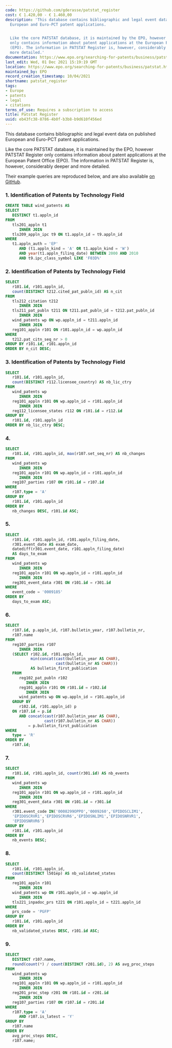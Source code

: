 ```yaml
---
code: https://github.com/gderasse/patstat_register
cost: € 1.420,00 - € 1.460,00
description: 'This database contains bibliographic and legal event data on published
  European and Euro-PCT patent applications.


  Like the core PATSTAT database, it is maintained by the EPO, however PATSTAT Register
  only contains information about patent applications at the European Patent Ofﬁce
  (EPO). The information in PATSTAT Register is, however, considerably deeper and
  more detailed.'
documentation: https://www.epo.org/searching-for-patents/business/patstat.html
last_edit: Wed, 01 Dec 2021 15:19:19 GMT
location: https://www.epo.org/searching-for-patents/business/patstat.html
maintained_by: EPO
record_creation_timestamp: 10/04/2021
shortname: patstat_register
tags:
- Europe
- patents
- legal
- citations
terms_of_use: Requires a subscription to access
title: Patstat Register
uuid: eb43fc38-8786-4b0f-b3b8-b9d610f456ed
---
```


This database contains bibliographic and legal event data on published European and Euro-PCT patent applications.

Like the core PATSTAT database, it is maintained by the EPO, however PATSTAT Register only contains information about patent applications at the European Patent Ofﬁce (EPO). The information in PATSTAT Register is, however, considerably deeper and more detailed.

Their example queries are reproduced below, and are also available [on GitHub](https://github.com/gderasse/patstat_register).


### 1. Identification of Patents by Technology Field

```sql
CREATE TABLE wind_patents AS 
SELECT 
   DISTINCT t1.appln_id 
FROM
   tls201_appln t1
      INNER JOIN
   tls209_appln_ipc t9 ON t1.appln_id = t9.appln_id
WHERE
   t1.appln_auth = 'EP'
      AND (t1.appln_kind = 'A' OR t1.appln_kind = 'W')
      AND year(t1.appln_filing_date) BETWEEN 2000 AND 2010
      AND t9.ipc_class_symbol LIKE 'F03D%'
```

### 2. Identification of Patents by Technology Field

```sql
SELECT 
   r101.id, r101.appln_id, 
   count(DISTINCT t212.cited_pat_publn_id) AS n_cit
FROM
   tls212_citation t212 
      INNER JOIN
   tls211_pat_publn t211 ON t211.pat_publn_id = t212.pat_publn_id
      INNER JOIN
   wind_patents wp ON wp.appln_id = t211.appln_id
      INNER JOIN
   reg101_appln r101 ON r101.appln_id = wp.appln_id
WHERE
   t212.pat_citn_seq_nr > 0
GROUP BY r101.id, r101.appln_id 
ORDER BY n_cit DESC;
```
### 3. Identification of Patents by Technology Field

```sql
SELECT
   r101.id, r101.appln_id,
   count(DISTINCT r112.licensee_country) AS nb_lic_ctry
FROM
   wind_patents wp
      INNER JOIN  
   reg101_appln r101 ON wp.appln_id = r101.appln_id
      INNER JOIN  
   reg112_licensee_states r112 ON r101.id = r112.id
GROUP BY
   r101.id, r101.appln_id
ORDER BY nb_lic_ctry DESC;
```

### 4. 

```sql
SELECT
   r101.id, r101.appln_id, max(r107.set_seq_nr) AS nb_changes
FROM
   wind_patents wp
      INNER JOIN  
   reg101_appln r101 ON wp.appln_id = r101.appln_id
      INNER JOIN
   reg107_parties r107 ON r101.id = r107.id
WHERE 
   r107.type = 'A'
GROUP BY 
   r101.id, r101.appln_id    
ORDER BY 
   nb_changes DESC, r101.id ASC;
```

### 5.

```sql
SELECT
   r101.id, r101.appln_id, r101.appln_filing_date, 
   r301.event_date AS exam_date, 
   datediff(r301.event_date, r101.appln_filing_date) 
   AS days_to_exam 
FROM
   wind_patents wp
      INNER JOIN  
   reg101_appln r101 ON wp.appln_id = r101.appln_id
      INNER JOIN 
   reg301_event_data r301 ON r101.id = r301.id
WHERE 
   event_code = '0009185'
ORDER BY 
   days_to_exam ASC;
```

### 6.

```sql
SELECT 
   r107.id, p.appln_id, r107.bulletin_year, r107.bulletin_nr,
   r107.name
FROM
   reg107_parties r107
      INNER JOIN 
   (SELECT r102.id, r101.appln_id, 
           min(concat(cast(bulletin_year AS CHAR),
                      cast(bulletin_nr AS CHAR))) 
           AS bulletin_first_publication
   FROM 
      reg102_pat_publn r102
         INNER JOIN 
      reg101_appln r101 ON r101.id = r102.id
         INNER JOIN 
      wind_patents wp ON wp.appln_id = r101.appln_id
   GROUP BY 
      r102.id, r101.appln_id) p 
   ON r107.id = p.id 
      AND concat(cast(r107.bulletin_year AS CHAR),
                 cast(r107.bulletin_nr AS CHAR))
          = p.bulletin_first_publication
WHERE 
   type = 'R'
ORDER BY 
   r107.id;
```

### 7.
```sql
SELECT
   r101.id, r101.appln_id, count(r301.id) AS nb_events
FROM
   wind_patents wp 
      INNER JOIN
   reg101_appln r101 ON wp.appln_id = r101.appln_id
      INNER JOIN
   reg301_event_data r301 ON r101.id = r301.id
WHERE 
   r301.event_code IN('0008299OPPO','0009260','EPIDOSCLIM1',
   'EPIDOSCRVR1','EPIDOSCRVR6','EPIDOSNLIM1','EPIDOSNRVR1',
   'EPIDOSNRVR6')
GROUP BY 
   r101.id, r101.appln_id
ORDER BY 
   nb_events DESC;
```

### 8.

```sql
SELECT
   r101.id, r101.appln_id,
   count(DISTINCT l501ep) AS nb_validated_states
FROM
   reg101_appln r101 
      INNER JOIN
   wind_patents wp ON r101.appln_id = wp.appln_id
      INNER JOIN
   tls221_inpadoc_prs t221 ON r101.appln_id = t221.appln_id
WHERE 
   prs_code = 'PGFP'
GROUP BY 
   r101.id, r101.appln_id
ORDER BY 
   nb_validated_states DESC, r101.id ASC;
```

### 9.

```sql
SELECT
   DISTINCT r107.name,
   round(count(*) / count(DISTINCT r201.id), 2) AS avg_proc_steps
FROM  
   wind_patents wp
      INNER JOIN 
   reg101_appln r101 ON wp.appln_id = r101.appln_id
      INNER JOIN
   reg201_proc_step r201 ON r101.id = r201.id
      INNER JOIN
   reg107_parties r107 ON r107.id = r201.id
WHERE 
   r107.type = 'A' 
      AND r107.is_latest = 'Y'
GROUP BY 
   r107.name
ORDER BY 
   avg_proc_steps DESC, 
   r107.name;
```